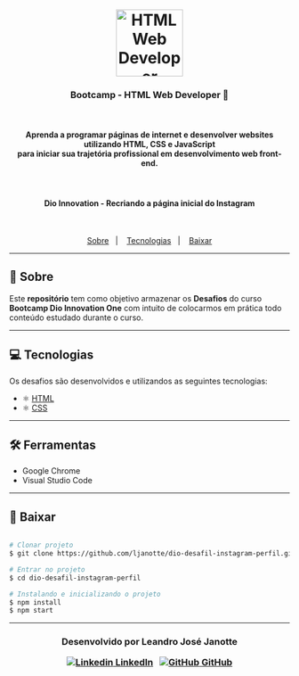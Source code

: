 <h1 align="center">
    <img alt="HTML Web Developer" src="https://lh3.googleusercontent.com/tKs8GF1WtVd9UfuEbm5Z1u0AeFTbuG4-z70h_oLfkAXrUJEsD70n7-Y95vyy16VRNMwHlg=s85" width="120px" />
</h1>

<h3 align="center">
  Bootcamp - HTML Web Developer 🚀
</h3>

<br>

<h4 align="center">
Aprenda a programar páginas de internet e desenvolver websites utilizando HTML, CSS e JavaScript <br> para iniciar sua trajetória profissional em desenvolvimento web front-end.
</h4>

<br>

<h4 align="center">
Dio Innovation - Recriando a página inicial do Instagram
</h4>

<br>

<p align="center">
  <a href="https://github.com/ljanotte/dio-instagram-perfil#-sobre">Sobre</a>&nbsp;&nbsp;&nbsp;|&nbsp;&nbsp;&nbsp;
  <a href="https://github.com/ljanotte/dio-instagram-perfil#-tecnologias">Tecnologias</a>&nbsp;&nbsp;&nbsp;|&nbsp;&nbsp;&nbsp;
  <a href="https://github.com/ljanotte/dio-instagram-perfil#-baixar">Baixar</a>
</p>


---

## 📝 Sobre 

Este **repositório** tem como objetivo armazenar os **Desafios** do curso **Bootcamp Dio Innovation One** com intuito de colocarmos em prática todo conteúdo estudado durante o curso.

---

## 💻 Tecnologias 

Os desafios são desenvolvidos e utilizandos as seguintes tecnologias:

- ⚛️ [HTML](https://developer.mozilla.org/pt-BR/docs/Web/HTML)
- ⚛️ [CSS](https://developer.mozilla.org/pt-BR/docs/Web/CSS)

---

## 🛠 Ferramentas

- Google Chrome
- Visual Studio Code

---

## 💾 Baixar

```bash

# Clonar projeto
$ git clone https://github.com/ljanotte/dio-desafil-instagram-perfil.git

# Entrar no projeto
$ cd dio-desafil-instagram-perfil

# Instalando e inicializando o projeto
$ npm install
$ npm start

```
---
<h3 align="center">

  Desenvolvido por Leandro José Janotte
  <br/>

  <a align="center">

   [![Linkedin](https://i.stack.imgur.com/gVE0j.png) LinkedIn](https://www.linkedin.com/in/leandrojanotte/)
&nbsp;
  [![GitHub](https://i.stack.imgur.com/tskMh.png) GitHub](https://github.com/ljanotte)
  </a>
</h3>